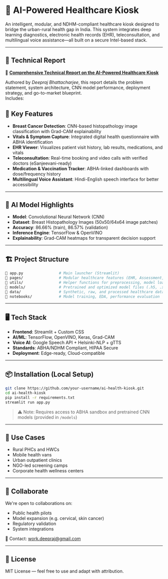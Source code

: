 # 🏥 AI-Powered Healthcare Kiosk

An intelligent, modular, and NDHM-compliant healthcare kiosk designed to bridge the urban-rural health gap in India. This system integrates deep learning diagnostics, electronic health records (EHR), teleconsultation, and multilingual voice assistance—all built on a secure Intel-based stack.

---
## 📄 Technical Report

📘 **[Comprehensive Technical Report on the AI-Powered Healthcare Kiosk](./ITR%20report%20INTEL%20Final.pdf)**

Authored by *Deepraj Bhattacharjee*, this report details the problem statement, system architecture, CNN model performance, deployment strategy, and go-to-market blueprint.  
Includes:

## 🚀 Key Features

- **Breast Cancer Detection**: CNN-based histopathology image classification with Grad-CAM explainability
- **Vitals & Symptom Capture**: Integrated digital health questionnaire with ABHA identification
- **EHR Viewer**: Visualizes patient visit history, lab results, medications, and vitals
- **Teleconsultation**: Real-time booking and video calls with verified doctors (eSanjeevani-ready)
- **Medication & Vaccination Tracker**: ABHA-linked dashboards with dose/frequency history
- **Multilingual Voice Assistant**: Hindi-English speech interface for better accessibility

---

## 🧠 AI Model Highlights

- **Model**: Convolutional Neural Network (CNN)
- **Dataset**: Breast Histopathology Images (50x50/64x64 image patches)
- **Accuracy**: 86.66% (train), 86.57% (validation)
- **Inference Engine**: TensorFlow & OpenVINO
- **Explainability**: Grad-CAM heatmaps for transparent decision support

---

## 🏗️ Project Structure

```bash
📁 app.py                # Main launcher (Streamlit)
📁 pages/                # Modular healthcare features (EHR, Assessment, AI Diagnostics, etc.)
📁 utils/                # Helper functions for preprocessing, model loading, encryption
📁 models/               # Pretrained and optimized model files (.h5, .xml)
📁 data/                 # Synthetic, raw, and processed healthcare datasets
📁 notebooks/            # Model training, EDA, performance evaluation
````

---

## 🖥️ Tech Stack

* **Frontend**: Streamlit + Custom CSS
* **AI/ML**: TensorFlow, OpenVINO, Keras, Grad-CAM
* **Voice AI**: Google Speech API + Helsinki-NLP + gTTS
* **Standards**: ABHA/NDHM Compliant, HIPAA Secure
* **Deployment**: Edge-ready, Cloud-compatible

---

## 📦 Installation (Local Setup)

```bash
git clone https://github.com/your-username/ai-health-kiosk.git
cd ai-health-kiosk
pip install -r requirements.txt
streamlit run app.py
```

> ⚠️ Note: Requires access to ABHA sandbox and pretrained CNN models (provided in `/models`)

---

## 📍 Use Cases

* Rural PHCs and HWCs
* Mobile health vans
* Urban outpatient clinics
* NGO-led screening camps
* Corporate health wellness centers

---

## 🤝 Collaborate

We're open to collaborations on:

* Public health pilots
* Model expansion (e.g. cervical, skin cancer)
* Regulatory validation
* System integrations

📧 Contact: [work.deepraj@gmail.com](mailto:work.deepraj@gmail.com)

---

## 📜 License

MIT License — feel free to use and adapt with attribution.

```

